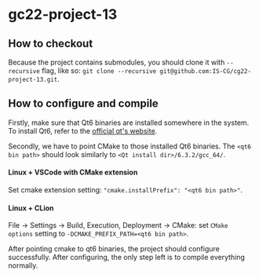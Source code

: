 # gc22-project-13

## How to checkout

Because the project contains submodules, you should 
clone it with ```--recursive``` flag, like so:
```git clone --recursive git@github.com:IS-CG/cg22-project-13.git```.

## How to configure and compile

Firstly, make sure that Qt6 binaries are installed somewhere in the system. 
To install Qt6, refer to the [official qt's website](https://qt.io).

Secondly, we have to point CMake to those installed Qt6 binaries. 
The ```<qt6 bin path>``` should look similarly to ```<Qt install dir>/6.3.2/gcc_64/```.

#### Linux + VSCode with CMake extension
Set cmake extension setting: ```"cmake.installPrefix": "<qt6 bin path>"```.

#### Linux + CLion
File -> Settings -> Build, Execution, Deployment -> CMake: set ```CMake options``` setting
to ```-DCMAKE_PREFIX_PATH=<qt6 bin path>```.

After pointing cmake to qt6 binaries, the project should configure successfully. 
After configuring, the only step left is to compile everything normally.
